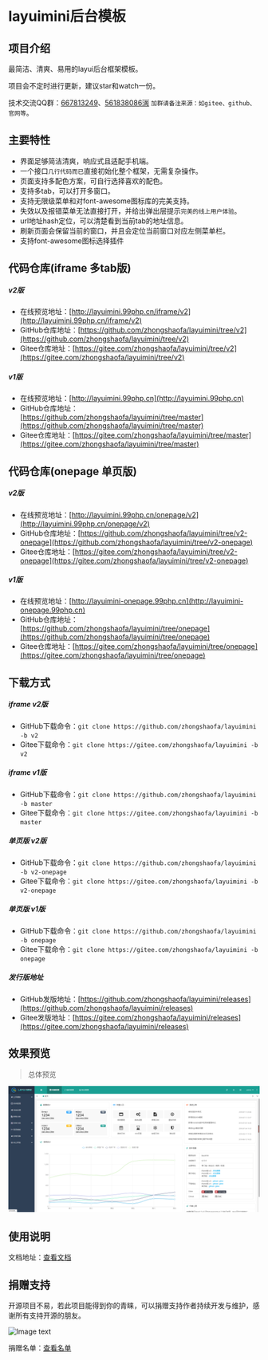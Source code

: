 layuimini后台模板
===============
## 项目介绍
最简洁、清爽、易用的layui后台框架模板。

项目会不定时进行更新，建议star和watch一份。

技术交流QQ群：[667813249](https://jq.qq.com/?_wv=1027&k=5lyiE2Q)、[561838086🈵](https://jq.qq.com/?_wv=1027&k=5JRGVfe) `加群请备注来源：如gitee、github、官网等`。

## 主要特性
* 界面足够简洁清爽，响应式且适配手机端。
* 一个接口`几行代码而已`直接初始化整个框架，无需复杂操作。
* 页面支持多配色方案，可自行选择喜欢的配色。
* 支持多tab，可以打开多窗口。
* 支持无限级菜单和对font-awesome图标库的完美支持。
* 失效以及报错菜单无法直接打开，并给出弹出层提示`完美的线上用户体验`。
* url地址hash定位，可以清楚看到当前tab的地址信息。
* 刷新页面会保留当前的窗口，并且会定位当前窗口对应左侧菜单栏。
* 支持font-awesome图标选择插件


## 代码仓库(iframe 多tab版)

##### v2版
 * 在线预览地址：[http://layuimini.99php.cn/iframe/v2](http://layuimini.99php.cn/iframe/v2)
 * GitHub仓库地址：[https://github.com/zhongshaofa/layuimini/tree/v2](https://github.com/zhongshaofa/layuimini/tree/v2)
 * Gitee仓库地址：[https://gitee.com/zhongshaofa/layuimini/tree/v2](https://gitee.com/zhongshaofa/layuimini/tree/v2)
##### v1版
  * 在线预览地址：[http://layuimini.99php.cn](http://layuimini.99php.cn)
  * GitHub仓库地址：[https://github.com/zhongshaofa/layuimini/tree/master](https://github.com/zhongshaofa/layuimini/tree/master)
  * Gitee仓库地址：[https://gitee.com/zhongshaofa/layuimini/tree/master](https://gitee.com/zhongshaofa/layuimini/tree/master)
 
## 代码仓库(onepage 单页版)

##### v2版
 * 在线预览地址：[http://layuimini.99php.cn/onepage/v2](http://layuimini.99php.cn/onepage/v2)
 * GitHub仓库地址：[https://github.com/zhongshaofa/layuimini/tree/v2-onepage](https://github.com/zhongshaofa/layuimini/tree/v2-onepage)
 * Gitee仓库地址：[https://gitee.com/zhongshaofa/layuimini/tree/v2-onepage](https://gitee.com/zhongshaofa/layuimini/tree/v2-onepage)
 
##### v1版
 * 在线预览地址：[http://layuimini-onepage.99php.cn](http://layuimini-onepage.99php.cn)
 * GitHub仓库地址：[https://github.com/zhongshaofa/layuimini/tree/onepage](https://github.com/zhongshaofa/layuimini/tree/onepage)
 * Gitee仓库地址：[https://gitee.com/zhongshaofa/layuimini/tree/onepage](https://gitee.com/zhongshaofa/layuimini/tree/onepage)

## 下载方式

##### iframe v2版
 * GitHub下载命令：`git clone https://github.com/zhongshaofa/layuimini -b v2`
 * Gitee下载命令：`git clone https://gitee.com/zhongshaofa/layuimini -b v2`
##### iframe v1版
 * GitHub下载命令：`git clone https://github.com/zhongshaofa/layuimini -b master`
 * Gitee下载命令：`git clone https://gitee.com/zhongshaofa/layuimini -b master`
##### 单页版 v2版
 * GitHub下载命令：`git clone https://github.com/zhongshaofa/layuimini -b v2-onepage`
 * Gitee下载命令：`git clone https://gitee.com/zhongshaofa/layuimini -b v2-onepage`
##### 单页版 v1版
 * GitHub下载命令：`git clone https://github.com/zhongshaofa/layuimini -b onepage`
 * Gitee下载命令：`git clone https://gitee.com/zhongshaofa/layuimini -b onepage`
##### 发行版地址
* GitHub发版地址：[https://github.com/zhongshaofa/layuimini/releases](https://github.com/zhongshaofa/layuimini/releases)
* Gitee发版地址：[https://gitee.com/zhongshaofa/layuimini/releases](https://gitee.com/zhongshaofa/layuimini/releases)
 
## 效果预览
> 总体预览

![Image text](./images/home.png)

## 使用说明

文档地址：[查看文档](https://github.com/zhongshaofa/layuimini/wiki)
 
 ## 捐赠支持
 
开源项目不易，若此项目能得到你的青睐，可以捐赠支持作者持续开发与维护，感谢所有支持开源的朋友。

 ![Image text](https://chung-common.oss-cn-beijing.aliyuncs.com/donate_qrcode.png)

捐赠名单：[查看名单](https://github.com/zhongshaofa/layuimini/wiki/donate) 
